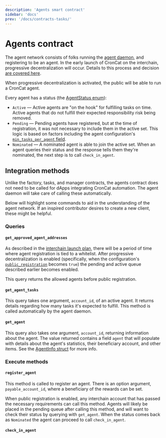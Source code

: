 ```yaml
---
description: 'Agents smart contract'
sidebar: 'docs'
prev: '/docs/contracts-tasks/'
---
```


# Agents contract

The agent network consists of folks running the [agent daemon](https://github.com/CronCats/croncat-rs), and registering to be an agent. In the early launch of CronCat on the interchain, progressive decentralization will occur. Details to this process and decision [are covered here](/docs/agents-cosmos/#launch-plan).

When progressive decentralization is activated, the public will be able to run a CronCat agent.

Every agent has a status (the [AgentStatus enum](https://docs.rs/croncat-sdk-agents/latest/croncat_sdk_agents/types/enum.AgentStatus.html)):

- `Active` — Active agents are "on the hook" for fulfilling tasks on time. Active agents that do not fulfill their expected responsibility risk being removed.
- `Pending` — Pending agents have registered, but at the time of registration, it was not necessary to include them in the active set. This logic is based on factors including the agent configuration's [`min_tasks_per_agent` field](https://docs.rs/croncat-sdk-agents/latest/croncat_sdk_agents/types/struct.Config.html#structfield.min_tasks_per_agent). 
- `Nominated` — A nominated agent is able to join the active set. When an agent queries their status and the response tells them they're nominated, the next step is to call `check_in_agent`.

## Integration methods

Unlike the factory, tasks, and manager contracts, the agents contract does not need to be called for dApps integrating CronCat automation. The agent daemon will take care of calling these automatically.

Below will highlight some commands to aid in the understanding of the agent network. If an inspired contributor desires to create a new client, these might be helpful.

### Queries

#### `get_approved_agent_addresses`

As described in the [interchain launch plan](/docs/agents-cosmos/#launch-plan), there will be a period of time where agent registration is tied to a whitelist. After progressive decentralization is enabled (specifically, when the configuration's [`public_registration`](https://docs.rs/croncat-sdk-agents/latest/croncat_sdk_agents/types/struct.Config.html#structfield.public_registration) becomes `true`) the pending and active queue described earlier becomes enabled.

This query returns the allowed agents before public registration.

#### `get_agent_tasks`

This query takes one argument, `account_id`, of an active agent. It returns details regarding how many tasks it's expected to fulfill. This method is called automatically by the agent daemon.

#### `get_agent`

This query also takes one argument, `account_id`, returning information about the agent. The value returned contains a field `agent` that will populate with details about the agent's statistics, their beneficiary account, and other items. See the [AgentInfo struct](https://docs.rs/croncat-sdk-agents/latest/croncat_sdk_agents/msg/struct.AgentInfo.html) for more info.

### Execute methods

#### `register_agent`

This method is called to register an agent. There is an option argument, `payable_account_id`, where a beneficiary of the rewards can be set. 

When public registration is enabled, any interchain account that has passed the necessary requirements can call this method. Agents will likely be placed in the pending queue after calling this method, and will want to check their status by querying with `get_agent`. When the status comes back as `Nominated` the agent can proceed to call `check_in_agent`.

#### `check_in_agent`


